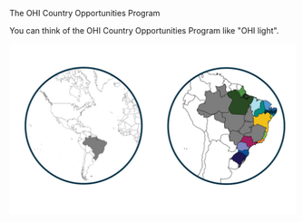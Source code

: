 The OHI Country Opportunities Program 

You can think of the OHI Country Opportunities Program like "OHI light". 

![](../assets/downloads/other/Brazil_2scales.jpg)